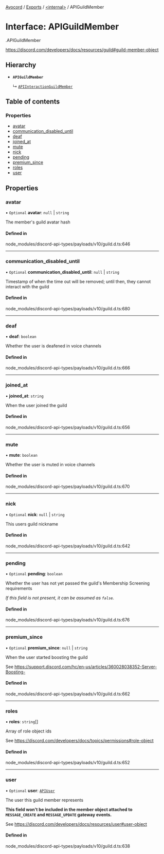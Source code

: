 [Avocord](../README.md) / [Exports](../modules.md) / [<internal\>](../modules/internal_.md) / APIGuildMember

# Interface: APIGuildMember

[<internal>](../modules/internal_.md).APIGuildMember

https://discord.com/developers/docs/resources/guild#guild-member-object

## Hierarchy

- **`APIGuildMember`**

  ↳ [`APIInteractionGuildMember`](internal_.APIInteractionGuildMember.md)

## Table of contents

### Properties

- [avatar](internal_.APIGuildMember.md#avatar)
- [communication\_disabled\_until](internal_.APIGuildMember.md#communication_disabled_until)
- [deaf](internal_.APIGuildMember.md#deaf)
- [joined\_at](internal_.APIGuildMember.md#joined_at)
- [mute](internal_.APIGuildMember.md#mute)
- [nick](internal_.APIGuildMember.md#nick)
- [pending](internal_.APIGuildMember.md#pending)
- [premium\_since](internal_.APIGuildMember.md#premium_since)
- [roles](internal_.APIGuildMember.md#roles)
- [user](internal_.APIGuildMember.md#user)

## Properties

### avatar

• `Optional` **avatar**: ``null`` \| `string`

The member's guild avatar hash

#### Defined in

node_modules/discord-api-types/payloads/v10/guild.d.ts:646

___

### communication\_disabled\_until

• `Optional` **communication\_disabled\_until**: ``null`` \| `string`

Timestamp of when the time out will be removed; until then, they cannot interact with the guild

#### Defined in

node_modules/discord-api-types/payloads/v10/guild.d.ts:680

___

### deaf

• **deaf**: `boolean`

Whether the user is deafened in voice channels

#### Defined in

node_modules/discord-api-types/payloads/v10/guild.d.ts:666

___

### joined\_at

• **joined\_at**: `string`

When the user joined the guild

#### Defined in

node_modules/discord-api-types/payloads/v10/guild.d.ts:656

___

### mute

• **mute**: `boolean`

Whether the user is muted in voice channels

#### Defined in

node_modules/discord-api-types/payloads/v10/guild.d.ts:670

___

### nick

• `Optional` **nick**: ``null`` \| `string`

This users guild nickname

#### Defined in

node_modules/discord-api-types/payloads/v10/guild.d.ts:642

___

### pending

• `Optional` **pending**: `boolean`

Whether the user has not yet passed the guild's Membership Screening requirements

*If this field is not present, it can be assumed as `false`.*

#### Defined in

node_modules/discord-api-types/payloads/v10/guild.d.ts:676

___

### premium\_since

• `Optional` **premium\_since**: ``null`` \| `string`

When the user started boosting the guild

See https://support.discord.com/hc/en-us/articles/360028038352-Server-Boosting-

#### Defined in

node_modules/discord-api-types/payloads/v10/guild.d.ts:662

___

### roles

• **roles**: `string`[]

Array of role object ids

See https://discord.com/developers/docs/topics/permissions#role-object

#### Defined in

node_modules/discord-api-types/payloads/v10/guild.d.ts:652

___

### user

• `Optional` **user**: [`APIUser`](internal_.APIUser.md)

The user this guild member represents

**This field won't be included in the member object attached to `MESSAGE_CREATE` and `MESSAGE_UPDATE` gateway events.**

See https://discord.com/developers/docs/resources/user#user-object

#### Defined in

node_modules/discord-api-types/payloads/v10/guild.d.ts:638
